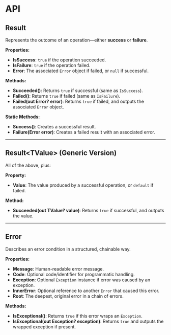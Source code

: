 # API

## Result

Represents the outcome of an operation—either **success** or **failure**.

**Properties:**

- **IsSuccess**: `true` if the operation succeeded.
- **IsFailure**: `true` if the operation failed.
- **Error**: The associated `Error` object if failed, or `null` if successful.

**Methods:**

- **Succeeded()**: Returns `true` if successful (same as `IsSuccess`).
- **Failed()**: Returns `true` if failed (same as `IsFailure`).
- **Failed(out Error? error)**: Returns `true` if failed, and outputs the associated `Error` object.

**Static Methods:**

- **Success()**: Creates a successful result.
- **Failure(Error error)**: Creates a failed result with an associated error.

---

## Result&lt;TValue&gt; (Generic Version)

All of the above, plus:

**Property:**

- **Value**: The value produced by a successful operation, or `default` if failed.

**Method:**

- **Succeeded(out TValue? value)**: Returns `true` if successful, and outputs the value.

---

## Error

Describes an error condition in a structured, chainable way.

**Properties:**

- **Message**: Human-readable error message.
- **Code**: Optional code/identifier for programmatic handling.
- **Exception**: Optional `Exception` instance if error was caused by an exception.
- **InnerError**: Optional reference to another `Error` that caused this error.
- **Root**: The deepest, original error in a chain of errors.

**Methods:**

- **IsExceptional()**: Returns `true` if this error wraps an `Exception`.
- **IsExceptional(out Exception? exception)**: Returns `true` and outputs the wrapped exception if present.
